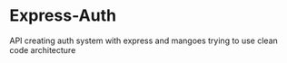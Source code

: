 # Express-Auth
API creating auth system with express and mangoes trying to use clean code architecture
